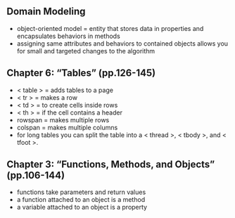 ## Domain Modeling
* object-oriented model = entity that stores data in properties and encapsulates behaviors in methods
* assigning same attributes and behaviors to contained objects allows you for small and targeted changes to the algorithm

## Chapter 6: “Tables” (pp.126-145)
* < table > = adds tables to a page
* < tr > = makes a row
* < td > = to create cells inside rows
* < th > = if the cell contains a header
* rowspan = makes multiple rows
* colspan = makes multiple columns
* for long tables you can split the table into a < thread >, < tbody >, and < tfoot >.

## Chapter 3: “Functions, Methods, and Objects” (pp.106-144)
* functions take parameters and return values
* a function attached to an object is a method
* a variable attached to an object is a property
